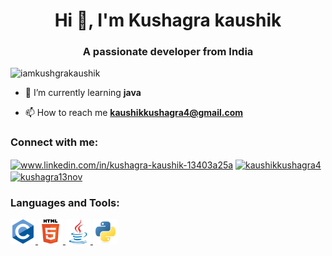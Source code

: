 <h1 align="center">Hi 👋, I'm Kushagra kaushik</h1>
<h3 align="center">A passionate developer from India</h3>

<p align="left"> <img src="https://komarev.com/ghpvc/?username=iamkushgrakaushik&label=Profile%20views&color=0e75b6&style=flat" alt="iamkushgrakaushik" /> </p>

- 🌱 I’m currently learning **java**

- 📫 How to reach me **kaushikkushagra4@gmail.com**

<h3 align="left">Connect with me:</h3>
<p align="left">
<a href="https://www.linkedin.com/in/kushagra-kaushik-13403a25a/" target="blank"><img align="center" src="https://raw.githubusercontent.com/rahuldkjain/github-profile-readme-generator/master/src/images/icons/Social/linked-in-alt.svg" alt="www.linkedin.com/in/kushagra-kaushik-13403a25a" height="30" width="40" /></a>
<a href="https://www.hackerrank.com/kaushikkushagra4" target="blank"><img align="center" src="https://raw.githubusercontent.com/rahuldkjain/github-profile-readme-generator/master/src/images/icons/Social/hackerrank.svg" alt="kaushikkushagra4" height="30" width="40" /></a>
<a href="https://www.leetcode.com/kushagra13nov" target="blank"><img align="center" src="https://raw.githubusercontent.com/rahuldkjain/github-profile-readme-generator/master/src/images/icons/Social/leet-code.svg" alt="kushagra13nov" height="30" width="40" /></a>
</p>

<h3 align="left">Languages and Tools:</h3>
<p align="left"> <a href="https://www.cprogramming.com/" target="_blank" rel="noreferrer"> <img src="https://raw.githubusercontent.com/devicons/devicon/master/icons/c/c-original.svg" alt="c" width="40" height="40"/> </a> <a href="https://www.w3.org/html/" target="_blank" rel="noreferrer"> <img src="https://raw.githubusercontent.com/devicons/devicon/master/icons/html5/html5-original-wordmark.svg" alt="html5" width="40" height="40"/> </a> <a href="https://www.java.com" target="_blank" rel="noreferrer"> <img src="https://raw.githubusercontent.com/devicons/devicon/master/icons/java/java-original.svg" alt="java" width="40" height="40"/> </a> <a href="https://www.python.org" target="_blank" rel="noreferrer"> <img src="https://raw.githubusercontent.com/devicons/devicon/master/icons/python/python-original.svg" alt="python" width="40" height="40"/> </a> </p>
